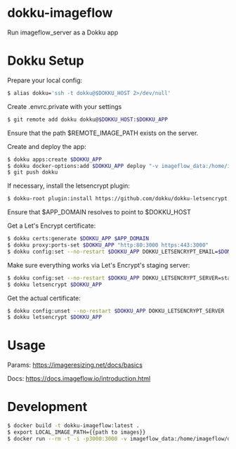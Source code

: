 # dokku-imageflow

Run imageflow_server as a Dokku app

# Dokku Setup

Prepare your local config:

```sh
$ alias dokku='ssh -t dokku@$DOKKU_HOST 2>/dev/null'
```

Create .envrc.private with your settings

```sh
$ git remote add dokku dokku@$DOKKU_HOST:$DOKKU_APP
```

Ensure that the path $REMOTE_IMAGE_PATH exists on the server.

Create and deploy the app:

```sh
$ dokku apps:create $DOKKU_APP
$ dokku docker-options:add $DOKKU_APP deploy "-v imageflow_data:/home/imageflow/data -v $REMOTE_IMAGE_PATH:/home/imageflow/images"
$ git push dokku
```

If necessary, install the letsencrypt plugin:

```sh
$ dokku-root plugin:install https://github.com/dokku/dokku-letsencrypt.git
```

Ensure that $APP_DOMAIN resolves to point to $DOKKU_HOST

Get a Let's Encrypt certificate:

```sh
$ dokku certs:generate $DOKKU_APP $APP_DOMAIN
$ dokku proxy:ports-set $DOKKU_APP "http:80:3000 https:443:3000"
$ dokku config:set --no-restart $DOKKU_APP DOKKU_LETSENCRYPT_EMAIL=$DOMAIN_EMAIL
```

Make sure everything works via Let's Encrypt's staging server:

```sh
$ dokku config:set --no-restart $DOKKU_APP DOKKU_LETSENCRYPT_SERVER=staging
$ dokku letsencrypt $DOKKU_APP
```

Get the actual certificate:

```sh
$ dokku config:unset --no-restart $DOKKU_APP DOKKU_LETSENCRYPT_SERVER
$ dokku letsencrypt $DOKKU_APP
```

# Usage

Params:
https://imageresizing.net/docs/basics

Docs:
https://docs.imageflow.io/introduction.html

# Development

```sh
$ docker build -t dokku-imageflow:latest .
$ export LOCAL_IMAGE_PATH={{path to images}}
$ docker run --rm -t -i -p3000:3000 -v imageflow_data:/home/imageflow/data -v $LOCAL_IMAGE_PATH:/home/imageflow/images dokku-imageflow:latest
```
